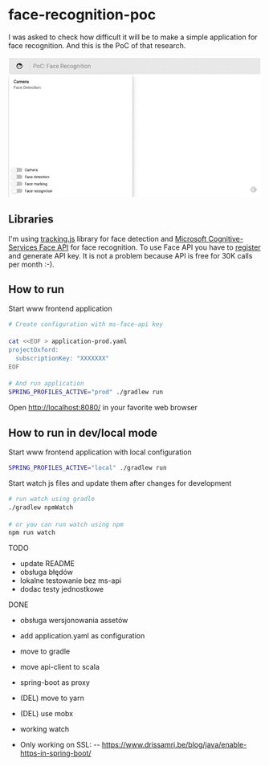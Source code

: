 face-recognition-poc
====================
I was asked to check how difficult it will be to make a simple 
application for face recognition. And this is the PoC of that research.

![Example](https://raw.githubusercontent.com/patrykpacewicz/face-recognition-poc/master/doc/gif/pwmfXfAxSO.gif)

Libraries
---------
I'm using [tracking.js][tracking-js] library for face detection 
and [Microsoft Cognitive-Services Face API][ms-face-api] for face recognition. 
To use Face API you have to [register][ms-sign-up] and generate API key. 
It is not a problem because API is free for 30K calls per month :-).

How to run
----------
Start www frontend application
```bash
# Create configuration with ms-face-api key

cat <<EOF > application-prod.yaml
projectOxford:
  subscriptionKey: "XXXXXXX"
EOF

# And run application
SPRING_PROFILES_ACTIVE="prod" ./gradlew run

```

Open [http://localhost:8080/][app] in your favorite web browser

How to run in dev/local mode
----------------------
Start www frontend application with local configuration
```bash
SPRING_PROFILES_ACTIVE="local" ./gradlew run
```

Start watch js files and update them after changes for development
```bash
# run watch using gradle
./gradlew npmWatch

# or you can run watch using npm
npm run watch
```

[app]: http://localhost:8080/
[tracking-js]: https://trackingjs.com/
[ms-face-api]: https://www.microsoft.com/cognitive-services/en-us/face-api/documentation/overview
[ms-sign-up]: https://www.microsoft.com/cognitive-services/en-us/sign-up

TODO
 - update README
 - obsługa błędów
 - lokalne testowanie bez ms-api
 - dodac testy jednostkowe
 
DONE
 - obsługa wersjonowania assetów 
 - add application.yaml as configuration
 - move to gradle
 - move api-client to scala
 - spring-boot as proxy
 - (DEL) move to yarn
 - (DEL) use mobx
 - working watch

 - Only working on SSL:
   -- https://www.drissamri.be/blog/java/enable-https-in-spring-boot/
